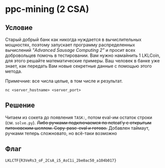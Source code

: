 # ppc-mining (2 CSA)

## Условие
Старый добрый банк как никогда нуждается в вычислительных мощностях, поэтому запускает программу 
распределенных вычислений *"Advanced Sausage Computing 2"* и просит всех добровольцев помочь в 
тестировании. Вам нужно намайнить 1 LKLCoin, для этого решайте математические примеры. Ваш человек в 
банке уже знает, как передать Вам новые секретные данные с помощью этого метода.

Примечние: все числа целые, в том числе и результат.

`nc <server_hostname> <server_port>`

## Решение
Читаем из сокета до появления `TASK:`, потом eval-им остаток строки (см. `solve.py`). ~~Либо ручками
подключаемся по netcat'у с открытым питоновским шеллом. Copy-pase-eval и готово.~~ Добавлен таймаут,
ручками теперь сложновато, но всё-таки возможно

## Флаг
`LKLCTF{R3VeRs3_oF_2CsA_i5_AsC1i_2be0ac50_a104b017}`
